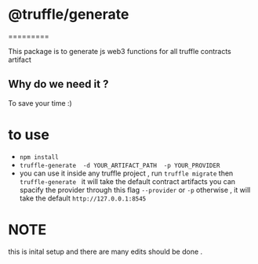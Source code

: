 # @truffle/generate
=========

This package is to generate js web3 functions for all truffle contracts artifact 

Why do we need it ?
------------
To save your time :) 


# to use
- `npm install`
- `truffle-generate  -d YOUR_ARTIFACT_PATH  -p YOUR_PROVIDER `
- you can use it inside any truffle project , run `truffle migrate`  then `truffle-generate ` it will take the default contract artifacts you can spacify the provider through this flag `--provider` or `-p` otherwise , it will take the default `http://127.0.0.1:8545` 

# NOTE
this is inital setup and there are many edits should be done .


